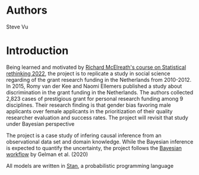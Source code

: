 # Authors

Steve Vu

# Introduction

Being learned and motivated by [Richard McElreath's course on Statistical rethinking 2022](https://github.com/rmcelreath/stat_rethinking_2022), the project is to replicate a study in social science regarding of the grant research funding in the Netherlands from 2010-2012. In 2015, Romy van der Kee and Naomi Ellemers published a study about discrimination in the grant funding in the Netherlands. The authors collected 2,823 cases of prestigious grant for personal research funding among 9 disciplines. Their research finding is that gender bias favoring male applicants over female applicants in the prioritization of their quality researcher evaluation and success rates. The project will revisit that study under Bayesian perspective

The project is a case study of infering causal inference from an observational data set and domain knowledge. While the Bayesian inference is expected to quantify the uncertainty, the project follows the [Bayesian workflow](https://arxiv.org/abs/2011.01808) by Gelman et al. (2020)

All models are written in [Stan](https://mc-stan.org), a probabilistic programming language
